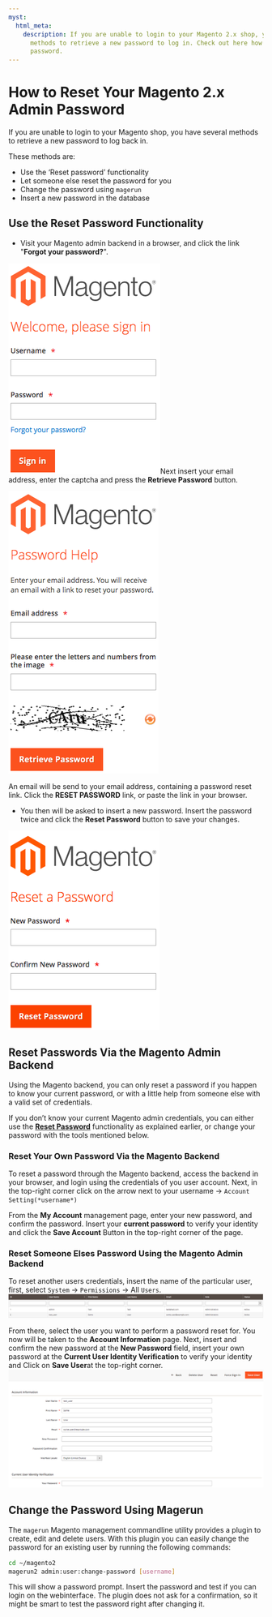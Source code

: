 ```yaml
---
myst:
  html_meta:
    description: If you are unable to login to your Magento 2.x shop, you have several
      methods to retrieve a new password to log in. Check out here how to reset your
      password.
---
```


<!-- source: https://support.hypernode.com/en/ecommerce/magento-2/how-to-reset-your-magento-2-x-admin-password/ -->

# How to Reset Your Magento 2.x Admin Password

If you are unable to login to your Magento shop, you have several methods to retrieve a new password to log back in.

These methods are:

- Use the ‘Reset password’ functionality
- Let someone else reset the password for you
- Change the password using `magerun`
- Insert a new password in the database

## Use the Reset Password Functionality

- Visit your Magento admin backend in a browser, and click the link "**Forgot your password?**".

![](_res/u3YPESumvsQWq_mVaf4Hae8XkRQVhxAdsQ.png)Next insert your email address, enter the captcha and press the **Retrieve Password** button.

![](_res/rKTkZX7eXTRikIJ8WOVnPxCR3i-bUynxKw.png)

An email will be send to your email address, containing a password reset link. Click the **RESET PASSWORD** link, or paste the link in your browser.

- You then will be asked to insert a new password. Insert the password twice and click the **Reset Password** button to save your changes.

![](_res/_GnAOfAoKNJkKbhGayiblA0md0tqwq0PIw.png)

## Reset Passwords Via the Magento Admin Backend

Using the Magento backend, you can only reset a password if you happen to know your current password, or with a little help from someone else with a valid set of credentials.

If you don’t know your current Magento admin credentials, you can either use the **[Reset Password](#use-the-reset-password-functionality)** functionality as explained earlier, or change your password with the tools mentioned below.

### Reset Your Own Password Via the Magento Backend

To reset a password through the Magento backend, access the backend in your browser, and login using the credentials of you user account. Next, in the top-right corner click on the arrow next to your username -> `Account Setting(*username*)`

From the **My Account** management page, enter your new password, and confirm the password. Insert your **current password** to verify your identity and click the **Save Account** Button in the top-right corner of the page.

### Reset Someone Elses Password Using the Magento Admin Backend

To reset another users credentials, insert the name of the particular user, first, select `System` -> `Permissions` -> All `Users`.![](_res/3rHqPA1OCcQpL2kFjskGG8BBf2PvklomDw.png)

From there, select the user you want to perform a password reset for. You now will be taken to the **Account Information** page. Next, insert and confirm the new password at the **New Password** field, insert your own password at the **Current User Identity Verification** to verify your identity and Click on **Save User**at the top-right corner.![](_res/0xwj2Dsoy0ADWtd-ylfs7ktt3mMGJegeLw.png)

## Change the Password Using Magerun

The `magerun` Magento management commandline utility provides a plugin to create, edit and delete users. With this plugin you can easily change the password for an existing user by running the following commands:

```bash
cd ~/magento2
magerun2 admin:user:change-password [username]

```

This will show a password prompt. Insert the password and test if you can login on the webinterface. The plugin does not ask for a confirmation, so it might be smart to test the password right after changing it.
